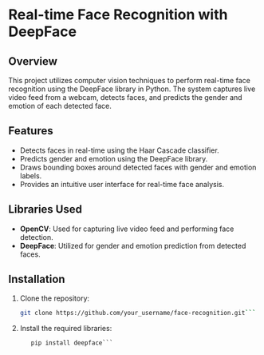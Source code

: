 # Real-time Face Recognition with DeepFace

## Overview

This project utilizes computer vision techniques to perform real-time face recognition using the DeepFace library in Python. The system captures live video feed from a webcam, detects faces, and predicts the gender and emotion of each detected face.

## Features

- Detects faces in real-time using the Haar Cascade classifier.
- Predicts gender and emotion using the DeepFace library.
- Draws bounding boxes around detected faces with gender and emotion labels.
- Provides an intuitive user interface for real-time face analysis.

## Libraries Used

- **OpenCV**: Used for capturing live video feed and performing face detection.
- **DeepFace**: Utilized for gender and emotion prediction from detected faces.

## Installation

1. Clone the repository:
   ````bash
   git clone https://github.com/your_username/face-recognition.git```
   ````
2. Install the required libraries:
   ````pip install opencv-python-headless
      pip install deepface```
   ````
